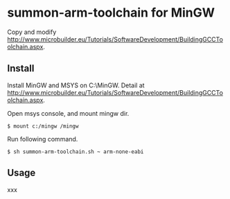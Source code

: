 summon-arm-toolchain for MinGW
==============================

Copy and modify http://www.microbuilder.eu/Tutorials/SoftwareDevelopment/BuildingGCCToolchain.aspx.

## Install

Install MinGW and MSYS on C:\MinGW.
Detail at http://www.microbuilder.eu/Tutorials/SoftwareDevelopment/BuildingGCCToolchain.aspx.

Open msys console, and mount mingw dir.

    $ mount c:/mingw /mingw

Run following command.

    $ sh summon-arm-toolchain.sh ~ arm-none-eabi

## Usage

xxx
